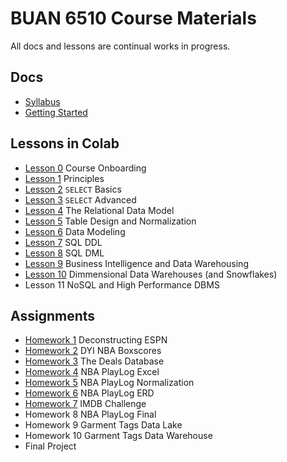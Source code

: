 # BUAN 6510 Course Materials

All docs and lessons are continual works in progress. 

## Docs
- [Syllabus](https://christopherhuntley.github.io/BUAN6510/Syllabus.html)
- [Getting Started](https://christopherhuntley.github.io/BUAN6510/)

## Lessons in Colab
- [Lesson 0](https://colab.research.google.com/github/christopherhuntley/BUAN6510/blob/master/L0_Course_Onboarding.ipynb)  Course Onboarding
- [Lesson 1](https://colab.research.google.com/github/christopherhuntley/BUAN6510/blob/master/L1_Principles.ipynb) Principles 
- [Lesson 2](https://colab.research.google.com/github/christopherhuntley/BUAN6510/blob/master/L2_SELECT_basics.ipynb)  `SELECT` Basics
- [Lesson 3](https://colab.research.google.com/github/christopherhuntley/BUAN6510/blob/master/L3_SELECT_advanced.ipynb)  `SELECT` Advanced
- [Lesson 4](https://colab.research.google.com/github/christopherhuntley/BUAN6510/blob/master/L4_Relational_Model.ipynb) The Relational Data Model
- [Lesson 5](https://colab.research.google.com/github/christopherhuntley/BUAN6510/blob/master/L5_Data_Integrity_Normalization.ipynb)  Table Design and Normalization
- [Lesson 6](https://colab.research.google.com/github/christopherhuntley/BUAN6510/blob/master/L6_ER_Modeling.ipynb)  Data Modeling
- [Lesson 7](https://colab.research.google.com/github/christopherhuntley/BUAN6510/blob/master/L7_SQL_DDL.ipynb)  SQL DDL
- [Lesson 8](https://colab.research.google.com/github/christopherhuntley/BUAN6510/blob/master/L8_SQL_DML.ipynb) SQL DML
- [Lesson 9](https://colab.research.google.com/github/christopherhuntley/BUAN6510/blob/master/L9_BI_DW.ipynb) Business Intelligence and Data Warehousing
- [Lesson 10](https://colab.research.google.com/github/christopherhuntley/BUAN6510/blob/master/L10_Dimensional_DW.ipynb) Dimmensional Data Warehouses (and Snowflakes)
- Lesson 11 NoSQL and High Performance DBMS  

## Assignments
- [Homework 1](https://docs.google.com/document/d/10ZOALs5tkqgdzlMmvIz-ZB4aOiIpCYjeX2_hO09QQog/edit?usp=sharing) Deconstructing ESPN
- [Homework 2](https://colab.research.google.com/github/christopherhuntley/BUAN6510/blob/master/HW2_dyi_nba_boxscores.ipynb) DYI NBA Boxscores
- [Homework 3](https://colab.research.google.com/github/christopherhuntley/BUAN6510/blob/master/HW3_DealsDB.ipynb) The Deals Database
- [Homework 4](https://docs.google.com/document/d/1HBCFwO-_TqlRRA8MPy8FjeF41-v31pgG_c3H9IIv73U/edit?usp=sharing) NBA PlayLog Excel
- [Homework 5](https://docs.google.com/document/d/1C5aOV_zPaLQ6W5qlX-yVHgSL2lHrU2bAhARu-EYxD6k/edit?usp=sharing) NBA PlayLog Normalization
- [Homework 6](https://docs.google.com/document/d/1qObSRDhriE4_PU6g_I007dDGt3FfxZkB8xp6Xytpkbc/edit?usp=sharing) NBA PlayLog ERD
- [Homework 7](https://colab.research.google.com/github/christopherhuntley/BUAN6510/blob/master/HW7_IMDB_Challenge.ipynb) IMDB Challenge
- Homework 8 NBA PlayLog Final
- Homework 9 Garment Tags Data Lake
- Homework 10 Garment Tags Data Warehouse
- Final Project
